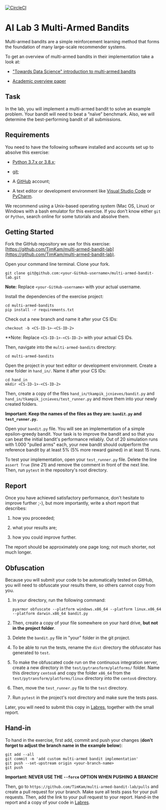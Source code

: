 [![CircleCI](https://circleci.com/gh/TimKam/multi-armed-bandit-lab.svg?style=svg)](https://circleci.com/gh/TimKam/multi-armed-bandit-lab)

# AI Lab 3 Multi-Armed Bandits
Multi-armed bandits are a simple reinforcement learning method that forms the foundation of many large-scale recommender systems.

To get an overview of multi-armed bandits in their implementation take a look at:

* ["Towards Data Science" introduction to multi-armed bandits](https://towardsdatascience.com/solving-multiarmed-bandits-a-comparison-of-epsilon-greedy-and-thompson-sampling-d97167ca9a50)

* [Academic overview paper](https://arxiv.org/pdf/1402.6028)

## Task
In the lab, you will implement a multi-armed bandit to solve an example problem.
Your bandit will need to beat a “naïve” benchmark.
Also, we will determine the best-performing bandit of all submissions.

## Requirements
You need to have the following software installed and accounts set up to absolve this exercise:

* [Python 3.7.x or 3.8.x](https://www.python.org/);

* [git](https://git-scm.com/);

* A [GitHub](https://github.com/) account;

* A text editor or development environment like [Visual Studio Code](https://code.visualstudio.com/) or [PyCharm](https://www.jetbrains.com/pycharm/).

We recommend using a Unix-based operating system (Mac OS, Linux) or Windows with a bash emulator for this exercise.
If you don't know either ``git`` or ``Python``, search online for some tutorials and absolve them.

## Getting Started

Fork the GitHub repository we use for this exercise: [https://github.com/TimKam/multi-armed-bandit-lab](https://github.com/TimKam/multi-armed-bandit-lab).

Open your command line terminal.
Clone your fork.

```
git clone git@github.com:<your-GitHub-username>/multi-armed-bandit-lab.git
```

**Note:** Replace ``<your-GitHub-username>`` with your actual username.

Install the dependencies of the exercise project:

```
cd multi-armed-bandits
pip install -r requirements.txt
```

Check out a new branch and name it after your CS IDs:

```
checkout -b <CS-ID-1>-<CS-ID-2>
```

**Note: Replace ``<CS-ID-1>-<CS-ID-2>`` with your actual CS IDs.

Then, navigate into the ``multi-armed-bandits`` directory:

```
cd multi-armed-bandits
```

Open the project in your text editor or development environment.
Create a new folder in ``hand_in/``. Name it after your CS IDs:

```
cd hand_in
mkdir <CS-ID-1>-<CS-ID-2>
```

Then, create a copy of the files ``hand_in/tkampik_jcnieves/bandit.py`` and ``hand_in/tkampik_jcnieves/test_runner.py`` and move them into your newly created folders.

**Important: Keep the names of the files as they are: ``bandit.py`` and ``test_runner.py``.**

Open your ``bandit.py`` file. You will see an implementation of a simple epsilon-greedy bandit.
Your task is to improve the bandit and so that you can beat the initial bandit's performance reliably.
Out of 20 simulation runs with 1.000 "pulled arms" each, your new bandit should outperform the reference bandit by at least 5% (5% more reward gained) in at least 15 runs.

To test your implementation, open your ``test_runner.py`` file.
Delete the line ``assert True`` (line 21) and remove the comment in front of the next line.
Then, run ``pytest`` in the repository's root directory.

## Report
Once you have achieved satisfactory performance, don't hesitate to improve further ;-), but more importantly, write a short report that describes:

1. how you proceeded;

2. what your results are;

3. how you could improve further.

The report should be approximately one page long; not much shorter, not much longer.

## Obfuscation
Because you will submit your code to be automatically tested on GitHub, you will need to obfuscate your results there, so others cannot copy from you.

1. In your directory, run the following command:

    ```
    pyarmor obfuscate --platform windows.x86_64 --platform linux.x86_64 --platform darwin.x86_64 bandit.py
    ```

2. Then, create a copy of your file somewhere on your hard drive, **but not in the project folder**.

3. Delete the ``bandit.py`` file in "your" folder in the git project.

4. To be able to run the tests, rename the ``dist`` directory the obfuscator has generated to ``test``.

5. To make the obfuscated code run on the continuous integration server, create a new directory in the ``test/pytransform/platforms/`` folder. Name this directory ``centos6`` and copy the folder ``x86_64`` from the ``test/pytransform/platforms/linux`` directory into the ``centos6`` directory.

6. Then, move the ``test_runner.py`` file to the ``test`` directory.

7. Run ``pytest`` in the project's root directory and make sure the tests pass.

Later, you will need to submit this copy in [Labres](https://webapps.cs.umu.se/labresults/v2/handin.php?courseid=402), together with the small report.

## Hand-in
To hand in the exercise, first add, commit and push your changes (**don't forget to adjust the branch name in the example below**):

```
git add --all
git commit -m 'add custom multi-armed bandit implementation'
git push --set-upstream origin <your-branch-name>
git push
```
**Important: NEVER USE THE ``--force`` OPTION WHEN PUSHING A BRANCH!**

Then, go to ``https://github.com/TimKam/multi-armed-bandit-lab/pulls`` and create a pull request for your branch.
Make sure all tests pass for your pull requests.
Then, add the link to your pull request to your report.
Hand-in the report and a copy of your code in [Labres](https://webapps.cs.umu.se/labresults/v2/handin.php?courseid=402).
